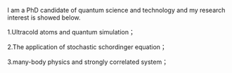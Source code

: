I am a PhD candidate of quantum science and technology and my research interest is showed below.

1.Ultracold atoms and quantum simulation；

2.The application of stochastic schordinger equation；

3.many-body physics and strongly correlated system；
